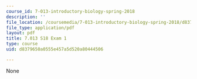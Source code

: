 ```yaml
---
course_id: 7-013-introductory-biology-spring-2018
description: ''
file_location: /coursemedia/7-013-introductory-biology-spring-2018/d8379650a0555e457a5d520a80444506_MIT7_013s18_E1Q.pdf
file_type: application/pdf
layout: pdf
title: 7.013 S18 Exam 1
type: course
uid: d8379650a0555e457a5d520a80444506

---
```

None